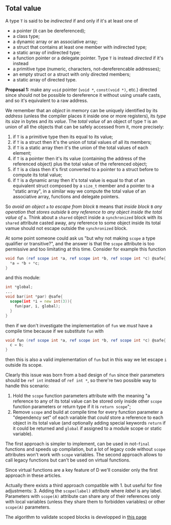 ## Total value
A type `T` is said to be *indirected* if and only if it's at least one of
- a pointer (it can be dereferenced);
- a class type;
- a dynamic array or an associative array;
- a struct that contains at least one member with indirected type;
- a static array of indirected type;
- a function pointer or a delegate pointer.
Type `T` is instead *directed* if it's instead
- a primitive type (numeric, characters, not-dereferencable addresses);
- an empty struct or a struct with only directed members;
- a static array of directed type.

**Proposal 1:** make any `void` pointer (`void *`, `const(void *)`, etc.) directed since should not be possible to dereference it without using unsafe casts, and so it's equivalent to a raw address.

We remember that an *object* in memory can be uniquely identified by its *address* (unless the compiler places it inside one or more registers), its *type* its *size* in bytes and its *value*. The *total value* of an object of type `T` is an union of all the objects that can be safely accessed from it, more precisely:
1. if `T` is a primitive type then its equal to its value;
2. if `T` is a struct then it's the union of total values of all its members;
3. if `T` is a static array then it's the union of the total values of each element;
4. if `T` is a pointer then it's its value (containing the address of the referenced object) plus the total value of the referenced object;
5. if `T` is a class then it's first converted to a pointer to a struct before to compute its total value;
6. if `T` is a dynamic array then it's total value is equal to that of an equivalent struct composed by a `size_t` member and a pointer to a "static array", in a similar way we compute the total value of an associative array, functions and delegate pointers.

So *avoid an object* `a` *to escape from block* `B` means that *inside block* `B` *any operation that stores outside* `B` *any reference to any object inside the total value of* `a`. Think about a `shared` object inside a `synchronized` block with its `shared` attribute casted away, any reference to some object inside its total vamue should not escape outside the `synchronized` block. 

At some point someone could ask us "but why not making `scope` a type qualifier or transitive?", and the answer is that the `scope` attribute is too permissive and too limitating at this time. Consider for example this function
```` d
void fun (ref scope int *a, ref scope int *b, ref scope int *c) @safe{
  *a = *b + *c;
}
````
and this module:
```` d
int *global;
...
void bar(int *par) @safe{
  scope(int *i = new int(3)){
    fun(par, i, global);
  }
}
````
then if we don't investigate the implementation of `fun` we *must* have a compile time because if we substitute `fun` with
```` d
void fun (ref scope int *a, ref scope int *b, ref scope int *c) @safe{
  c = b;
}
````
then this is also a valid implementation of `fun` but in this way we let escape `i` outside its scope.

Clearly this issue was born from a bad design of `fun` since their parameters should be `ref int` instead of `ref int *`, so there're two possible way to handle this scenario:
1. Hold the `scope` function parameters attribute with the meaning "a reference to any of its total value can be stored only inside other `scope` function parameters or return type if it is `return scope`";
2. Remove `scope` and build at compile time for every function parameter a "dependency set" of each variable that *could* store a reference to each object in its total value (and optionally adding special keywords `return` if it could be returned and `global` if assigned to a module scope or static variable).

The first approach is simpler to implement, can be used in not-`final` functions and speeds up compilation, but a lot of legacy code without `scope` attributes won't work with `scope` variables. The second approach allows to call legacy functions but can't be used on virtual functions.

Since virtual functions are a key feature of D we'll consider only the first approach in these articles.

Actually there exists a third approach compatible with 1. but useful for fine adjustments:
3. Adding the `scope(label)` attribute where *label* is any label. Parameters with `scope(A)` attribute can share any of their references only with local variables (unless they share them to forbidden variables) or other `scope(A)` parameters.

The algorithm to validate scoped blocks is developped in [this page](scope_algorithm.md)
